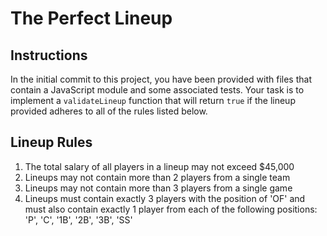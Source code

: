 # The Perfect Lineup

## Instructions
In the initial commit to this project, you have been provided with files that contain a JavaScript module and some associated tests. Your task is to implement a `validateLineup` function that will return `true` if the lineup provided adheres to all of the rules listed below.

## Lineup Rules
1) The total salary of all players in a lineup may not exceed $45,000
2) Lineups may not contain more than 2 players from a single team
3) Lineups may not contain more than 3 players from a single game
4) Lineups must contain exactly 3 players with the position of 'OF' and must also contain exactly 1 player from each of the following positions: 'P', 'C', '1B', '2B', '3B', 'SS'
